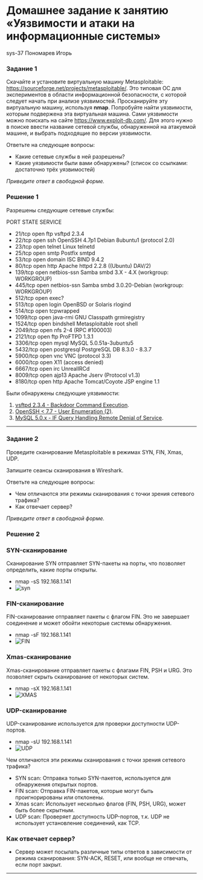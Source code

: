 # Домашнее задание к занятию «Уязвимости и атаки на информационные системы»
sys-37 Пономарев Игорь

### Задание 1

Скачайте и установите виртуальную машину Metasploitable: https://sourceforge.net/projects/metasploitable/.
Это типовая ОС для экспериментов в области информационной безопасности, с которой следует начать при анализе уязвимостей.
Просканируйте эту виртуальную машину, используя **nmap**.
Попробуйте найти уязвимости, которым подвержена эта виртуальная машина.
Сами уязвимости можно поискать на сайте https://www.exploit-db.com/.
Для этого нужно в поиске ввести название сетевой службы, обнаруженной на атакуемой машине, и выбрать подходящие по версии уязвимости.

Ответьте на следующие вопросы:
- Какие сетевые службы в ней разрешены?
- Какие уязвимости были вами обнаружены? (список со ссылками: достаточно трёх уязвимостей)
 
*Приведите ответ в свободной форме.*

### Решение 1

Разрешены следующие сетевые службы:

  PORT     STATE SERVICE
* 21/tcp   open  ftp         vsftpd 2.3.4
* 22/tcp   open  ssh         OpenSSH 4.7p1 Debian 8ubuntu1 (protocol 2.0)
* 23/tcp   open  telnet      Linux telnetd
* 25/tcp   open  smtp        Postfix smtpd
* 53/tcp   open  domain      ISC BIND 9.4.2
* 80/tcp   open  http        Apache httpd 2.2.8 ((Ubuntu) DAV/2)
* 139/tcp  open  netbios-ssn Samba smbd 3.X - 4.X (workgroup: WORKGROUP)
* 445/tcp  open  netbios-ssn Samba smbd 3.0.20-Debian (workgroup: WORKGROUP)
* 512/tcp  open  exec?
* 513/tcp  open  login       OpenBSD or Solaris rlogind
* 514/tcp  open  tcpwrapped
* 1099/tcp open  java-rmi    GNU Classpath grmiregistry
* 1524/tcp open  bindshell   Metasploitable root shell
* 2049/tcp open  nfs         2-4 (RPC #100003)
* 2121/tcp open  ftp         ProFTPD 1.3.1
* 3306/tcp open  mysql       MySQL 5.0.51a-3ubuntu5
* 5432/tcp open  postgresql  PostgreSQL DB 8.3.0 - 8.3.7
* 5900/tcp open  vnc         VNC (protocol 3.3)
* 6000/tcp open  X11         (access denied)
* 6667/tcp open  irc         UnrealIRCd
* 8009/tcp open  ajp13       Apache Jserv (Protocol v1.3)
* 8180/tcp open  http        Apache Tomcat/Coyote JSP engine 1.1


Были обнаружены следующие уязвимости:
1. [vsftpd 2.3.4 - Backdoor Command Execution](https://www.exploit-db.com/exploits/49757). 
2. [OpenSSH < 7.7 - User Enumeration (2)](https://www.exploit-db.com/exploits/45939). 
3. [MySQL 5.0.x - IF Query Handling Remote Denial of Service](https://www.exploit-db.com/exploits/30020).

---

### Задание 2

Проведите сканирование Metasploitable в режимах SYN, FIN, Xmas, UDP.

Запишите сеансы сканирования в Wireshark.

Ответьте на следующие вопросы:

- Чем отличаются эти режимы сканирования с точки зрения сетевого трафика?
- Как отвечает сервер?

*Приведите ответ в свободной форме.*

### Решение 2
### SYN-сканирование
Сканирование SYN отправляет SYN-пакеты на порты, что позволяет определить, какие порты открыты.
- nmap -sS 192.168.1.141
- ![syn](https://github.com/user-attachments/assets/d496255b-ed31-42f9-a270-dea8397ab5a7)

### FIN-сканирование
FIN-сканирование отправляет пакеты с флагом FIN. Это не завершает соединение и может обойти некоторые системы обнаружения.
- nmap -sF 192.168.1.141
- ![FIN](https://github.com/user-attachments/assets/4ba2b620-320f-4805-b1c4-21d4afe89ce7)

### Xmas-сканирование
Xmas-сканирование отправляет пакеты с флагами FIN, PSH и URG. Это позволяет скрыть сканирование от некоторых систем.
- nmap -sX 192.168.1.141
- ![XMAS](https://github.com/user-attachments/assets/86141267-4c42-4266-b84f-eb08fabda379)

### UDP-сканирование
UDP-сканирование используется для проверки доступности UDP-портов.
- nmap -sU 192.168.1.141
- ![UDP](https://github.com/user-attachments/assets/de475f97-5646-4b40-a47f-f4f4d293fc85)

Чем отличаются эти режимы сканирования с точки зрения сетевого трафика?
- SYN scan: Отправка только SYN-пакетов, используется для обнаружения открытых портов.
- FIN scan: Отправка FIN-пакетов, которые могут быть проигнорированы или отклонены.
- Xmas scan: Использует несколько флагов (FIN, PSH, URG), может быть более скрытным.
- UDP scan: Проверяет доступность UDP-портов, т.к. UDP не использует установление соединений, как TCP.

### Как отвечает сервер?
- Сервер может посылать различные типы ответов в зависимости от режима сканирования: SYN-ACK, RESET, или вообще не отвечать, если порт закрыт.

---
